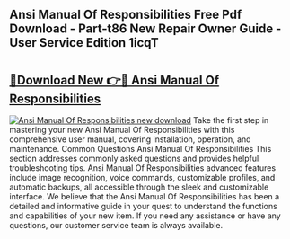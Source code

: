 ## Ansi Manual Of Responsibilities Free Pdf Download - Part-t86 New Repair Owner Guide - User Service Edition 1icqT

# <h2><a href="http://bc2760.oget.top/?id=Ansi+Manual+Of+Responsibilities">🔗Download New 👉🔴 Ansi Manual Of Responsibilities</a></h2>

[![Ansi Manual Of Responsibilities new download](https://i.imgur.com/5g1atiW.png)](http://bc2760.oget.top/?id=Ansi+Manual+Of+Responsibilities)
Take the first step in mastering your new Ansi Manual Of Responsibilities with this comprehensive user manual, covering installation, operation, and maintenance. Common Questions Ansi Manual Of Responsibilities This section addresses commonly asked questions and provides helpful troubleshooting tips. Ansi Manual Of Responsibilities advanced features include image recognition, voice commands, customizable profiles, and automatic backups, all accessible through the sleek and customizable interface. We believe that the Ansi Manual Of Responsibilities has been a detailed and informative guide in your quest to understand the functions and capabilities of your new item. If you need any assistance or have any questions, our customer service team is always available.
